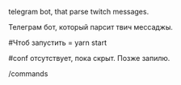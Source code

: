 telegram bot, that parse twitch messages. 

Телеграм бот, который парсит твич мессаджы.

#Чтоб запустить =  yarn start

#conf отсутствует, пока скрыт. Позже запилю.

/commands
